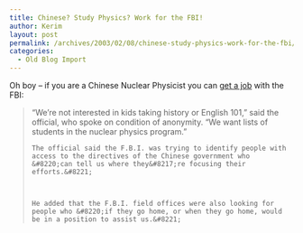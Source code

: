 ```yaml
---
title: Chinese? Study Physics? Work for the FBI!
author: Kerim
layout: post
permalink: /archives/2003/02/08/chinese-study-physics-work-for-the-fbi/
categories:
  - Old Blog Import
---
```

Oh boy &#8211; if you are a Chinese Nuclear Physicist you can <a href="http://www.nytimes.com/2003/02/07/international/07TECH.html?pagewanted=all&position=top" onclick="_gaq.push(['_trackEvent', 'outbound-article', 'http://www.nytimes.com/2003/02/07/international/07TECH.html?pagewanted=all&position=top', 'get a job']);" >get a job</a> with the FBI:


>   &#8220;We&#8217;re not interested in kids taking history or English 101,&#8221; said the official, who spoke on condition of anonymity. &#8220;We want lists of students in the nuclear physics program.&#8221; 
>   
>   
>     The official said the F.B.I. was trying to identify people with access to the directives of the Chinese government who &#8220;can tell us where they&#8217;re focusing their efforts.&#8221;
>   
>   
>   
>     He added that the F.B.I. field offices were also looking for people who &#8220;if they go home, or when they go home, would be in a position to assist us.&#8221;
>   


